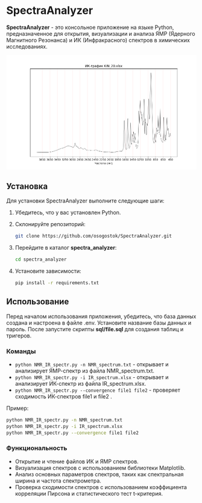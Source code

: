 # SpectraAnalyzer

__SpectraAnalyzer__ - это консольное приложение на языке Python, предназначенное для открытия, визуализации и анализа ЯМР (Ядерного Магнитного Резонанса) и ИК (Инфракрасного) спектров в химических исследованиях.

![Пример ИК-спектра](img/IR_spectr.png)

## Установка

Для установки SpectraAnalyzer выполните следующие шаги:

1. Убедитесь, что у вас установлен Python.
2. Склонируйте репозиторий:

    ```bash
    git clone https://github.com/osogostok/SpectraAnalyzer.git
    ```

3. Перейдите в каталог __spectra_analyzer__:

    ```bash
    cd spectra_analyzer
    ```

4. Установите зависимости:

    ```bash
    pip install -r requirements.txt
    ```

## Использование

Перед началом использования приложения, убедитесь, что база данных создана и настроена в файле .env. Установите название базы данных и пароль. После запустите скрипты __sql/file.sql__ для создания таблиц и тригеров.

### Команды

- `python NMR_IR_spectr.py -n NMR_spectrum.txt` - открывает и анализирует ЯМР-спектр из файла NMR_spectrum.txt.
- `python NMR_IR_spectr.py -i IR_spectrum.xlsx` - открывает и анализирует ИК-спектр из файла IR_spectrum.xlsx.
- `python NMR_IR_spectr.py --convergence file1 file2` - проверяет сходимость ИК-спектров file1 и file2 .

Пример:

```bash
python NMR_IR_spectr.py -n NMR_spectrum.txt
python NMR_IR_spectr.py -i IR_spectrum.xlsx
python NMR_IR_spectr.py --convergence file1 file2
```

### Функциональность

- Открытие и чтение файлов ИК и ЯМР спектров.
- Визуализация спектров с использованием библиотеки Matplotlib.
- Анализ основных параметров спектров, таких как спектральная ширина и частота спектрометра.
- Проверка сходимости спектров с использованием коэффициента корреляции Пирсона и статистического тест t-критерия.


